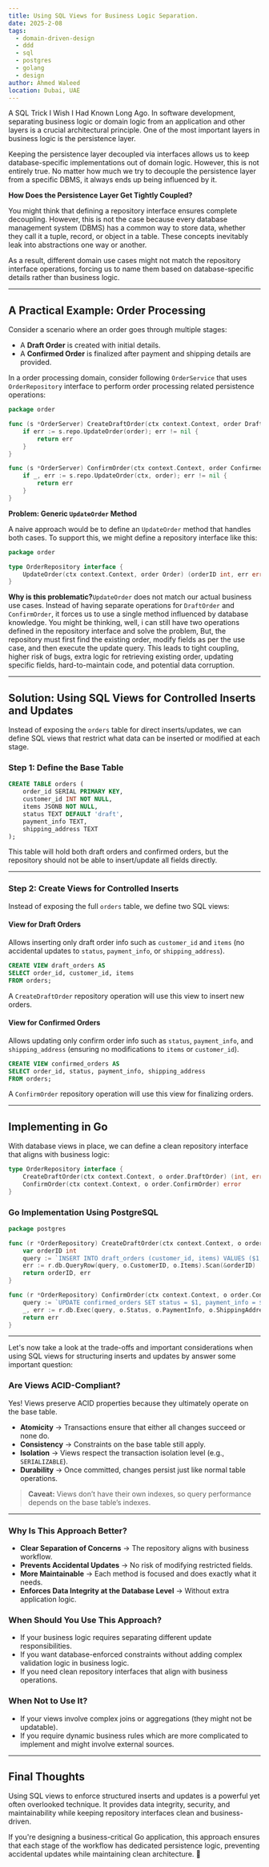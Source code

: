 ```yaml
---
title: Using SQL Views for Business Logic Separation.
date: 2025-2-08
tags:
  - domain-driven-design
  - ddd
  - sql
  - postgres
  - golang
  - design
author: Ahmed Waleed
location: Dubai, UAE
---
```

A SQL Trick I Wish I Had Known Long Ago. In software development, separating business logic or domain logic from an application and other layers is a crucial architectural principle. One of the most important layers in business logic is the persistence layer.

Keeping the persistence layer decoupled via interfaces allows us to keep database-specific implementations out of domain logic. However, this is not entirely true. No matter how much we try to decouple the persistence layer from a specific DBMS, it always ends up being influenced by it.

**How Does the Persistence Layer Get Tightly Coupled?**

You might think that defining a repository interface ensures complete decoupling. However, this is not the case because every database management system (DBMS) has a common way to store data, whether they call it a tuple, record, or object in a table. These concepts inevitably leak into abstractions one way or another.

As a result, different domain use cases might not match the repository interface operations, forcing us to name them based on database-specific details rather than business logic.

* * *

## A Practical Example: Order Processing

Consider a scenario where an order goes through multiple stages:

- A **Draft Order** is created with initial details.
- A **Confirmed Order** is finalized after payment and shipping details are provided.

In a order processing domain, consider following `OrderService` that uses `OrderRepository` interface to perform order processing related persistence operations:

```go
package order

func (s *OrderServer) CreateDraftOrder(ctx context.Context, order DraftOrder) error {
    if err := s.repo.UpdateOrder(order); err != nil {
        return err
    }
}

func (s *OrderServer) ConfirmOrder(ctx context.Context, order ConfirmedOrder) error {
    if _, err := s.repo.UpdateOrder(ctx, order); err != nil {
        return err
    }
}
```

**Problem: Generic `UpdateOrder` Method**

A naive approach would be to define an `UpdateOrder` method that handles both cases. To support this, we might define a repository interface like this:

```go
package order

type OrderRepository interface {
    UpdateOrder(ctx context.Context, order Order) (orderID int, err error)
}
```

**Why is this problematic?**`UpdateOrder` does not match our actual business use cases. Instead of having separate operations for `DraftOrder` and `ConfirmOrder`, it forces us to use a single method influenced by database knowledge.
You might be thinking, well, i can still have two operations defined in the repository interface and solve the problem, But, the repository must first find the existing order, modify fields as per the use case, and then execute the update query. This leads to tight coupling, higher risk of bugs, extra logic for retrieving existing order, updating specific fields, hard-to-maintain code, and potential data corruption.

* * *

## Solution: Using SQL Views for Controlled Inserts and Updates

Instead of exposing the `orders` table for direct inserts/updates, we can define SQL views that restrict what data can be inserted or modified at each stage.

### Step 1: Define the Base Table

```sql
CREATE TABLE orders (
    order_id SERIAL PRIMARY KEY,
    customer_id INT NOT NULL,
    items JSONB NOT NULL,
    status TEXT DEFAULT 'draft',
    payment_info TEXT,
    shipping_address TEXT
);
```

This table will hold both draft orders and confirmed orders, but the repository should not be able to insert/update all fields directly.

* * *

### Step 2: Create Views for Controlled Inserts

Instead of exposing the full `orders` table, we define two SQL views:

#### View for Draft Orders

Allows inserting only draft order info such as `customer_id` and `items` (no accidental updates to `status`, `payment_info`, or `shipping_address`).

```sql
CREATE VIEW draft_orders AS
SELECT order_id, customer_id, items
FROM orders;
```

A `CreateDraftOrder` repository operation will use this view to insert new orders.

#### View for Confirmed Orders

Allows updating only confirm order info such as `status`, `payment_info`, and `shipping_address` (ensuring no modifications to `items` or `customer_id`).

```sql
CREATE VIEW confirmed_orders AS
SELECT order_id, status, payment_info, shipping_address
FROM orders;
```

A `ConfirmOrder` repository operation will use this view for finalizing orders.

* * *

## Implementing in Go

With database views in place, we can define a clean repository interface that aligns with business logic:

```go
type OrderRepository interface {
    CreateDraftOrder(ctx context.Context, o order.DraftOrder) (int, error)
    ConfirmOrder(ctx context.Context, o order.ConfirmOrder) error
}
```

### Go Implementation Using PostgreSQL

```go
package postgres

func (r *OrderRepository) CreateDraftOrder(ctx context.Context, o order.DraftOrder) (int, error) {
    var orderID int
    query := `INSERT INTO draft_orders (customer_id, items) VALUES ($1, $2) RETURNING order_id;`
    err := r.db.QueryRow(query, o.CustomerID, o.Items).Scan(&orderID)
    return orderID, err
}

func (r *OrderRepository) ConfirmOrder(ctx context.Context, o order.ConfirmOrder) error {
    query := `UPDATE confirmed_orders SET status = $1, payment_info = $2, shipping_address = $3 WHERE order_id = $4;`
    _, err := r.db.Exec(query, o.Status, o.PaymentInfo, o.ShippingAddress, o.OrderID)
    return err
}
```

* * *

Let's now take a look at the trade-offs and important considerations when using SQL views for structuring inserts and updates by answer some important question:

### Are Views ACID-Compliant?

Yes! Views preserve ACID properties because they ultimately operate on the base table.

- **Atomicity** → Transactions ensure that either all changes succeed or none do.
- **Consistency** → Constraints on the base table still apply.
- **Isolation** → Views respect the transaction isolation level (e.g., `SERIALIZABLE`).
- **Durability** → Once committed, changes persist just like normal table operations.

> **Caveat:** Views don’t have their own indexes, so query performance depends on the base table’s indexes.

* * *

### Why Is This Approach Better?

- **Clear Separation of Concerns** → The repository aligns with business workflow.
- **Prevents Accidental Updates** → No risk of modifying restricted fields.
- **More Maintainable** → Each method is focused and does exactly what it needs.
- **Enforces Data Integrity at the Database Level** → Without extra application logic.

### When Should You Use This Approach?

- If your business logic requires separating different update responsibilities.
- If you want database-enforced constraints without adding complex validation logic in business logic.
- If you need clean repository interfaces that align with business operations.

### When Not to Use It?

- If your views involve complex joins or aggregations (they might not be updatable).
- If you require dynamic business rules which are more complicated to implement and might involve external sources.

* * *

## Final Thoughts

Using SQL views to enforce structured inserts and updates is a powerful yet often overlooked technique. It provides data integrity, security, and maintainability while keeping repository interfaces clean and business-driven.

If you're designing a business-critical Go application, this approach ensures that each stage of the workflow has dedicated persistence logic, preventing accidental updates while maintaining clean architecture. 🚀
